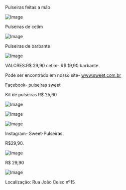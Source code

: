 Pulseiras feitas a mão

![Image](https://user-images.githubusercontent.com/113556932/193110235-68959d06-eb3b-4dd4-98e8-fcc5c0b381a3.png)

Pulseiras de cetim

![Image](https://user-images.githubusercontent.com/113556932/198356008-95280e2c-0920-4bdc-a7f1-ada98be04000.png)

Pulseiras de barbante

![Image](https://user-images.githubusercontent.com/113556932/193128866-8190c224-36f3-49ac-a959-c3fc80e1f15e.png)

VALORES:R$ 29,90 cetim- R$ 19,90 barbante

Pode ser encontrado em nosso site- www.sweet.com.br

Facebook- pulseiras sweet

Kit de pulseiras  R$ 25,90

![Image](https://user-images.githubusercontent.com/113556932/193127689-457c497b-e0e9-4f5d-ab53-babcfc781d69.png)

![Image](https://user-images.githubusercontent.com/113556932/198359303-5231f404-21fa-4397-bedb-e804cba23332.png)

![Image](https://user-images.githubusercontent.com/113556932/198359536-7ad1a26c-835c-42fe-b46d-14921a2faeb8.png)

Instagram- Sweet-Pulseiras

R$29,90.

![Image](https://user-images.githubusercontent.com/113556932/198362399-8c0c791e-a614-4856-bd78-63a7576e0c89.png)

R$ 29,90

![Image](https://user-images.githubusercontent.com/113556932/198360784-805d8d12-1a3d-41c3-9534-2706e665c155.png)

Localização: Rua João Celso nº15
